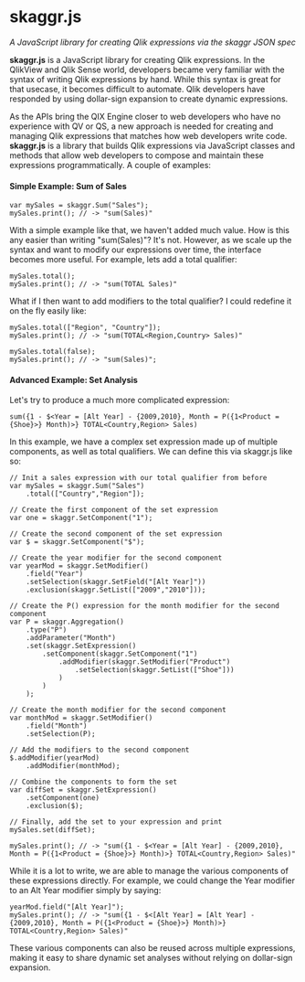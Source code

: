 # skaggr.js
*A JavaScript library for creating Qlik expressions via the skaggr JSON spec*

**skaggr.js** is a JavaScript library for creating Qlik expressions. In the QlikView and Qlik Sense world, developers became very familiar with the syntax of writing Qlik expressions by hand. While this syntax is great for that usecase, it becomes difficult to automate. Qlik developers have responded by using dollar-sign expansion to create dynamic expressions.

As the APIs bring the QIX Engine closer to web developers who have no experience with QV or QS, a new approach is needed for creating and managing Qlik expressions that matches how web developers write code. **skaggr.js** is a library that builds Qlik expressions via JavaScript classes and methods that allow web developers to compose and maintain these expressions programmatically. A couple of examples:

#### Simple Example: Sum of Sales
```
var mySales = skaggr.Sum("Sales");
mySales.print(); // -> "sum(Sales)"
```

With a simple example like that, we haven't added much value. How is this any easier than writing "sum(Sales)"? It's not. However, as we scale up the syntax and want to modify our expressions over time, the interface becomes more useful. For example, lets add a total qualifier:

```
mySales.total();
mySales.print(); // -> "sum(TOTAL Sales)"
```

What if I then want to add modifiers to the total qualifier? I could redefine it on the fly easily like:
```
mySales.total(["Region", "Country"]);
mySales.print(); // -> "sum(TOTAL<Region,Country> Sales)"

mySales.total(false);
mySales.print(); // -> "sum(Sales)";
```

#### Advanced Example: Set Analysis
Let's try to produce a much more complicated expression:

`sum({1 - $<Year = [Alt Year] - {2009,2010}, Month = P({1<Product = {Shoe}>} Month)>} TOTAL<Country,Region> Sales)`

In this example, we have a complex set expression made up of multiple components, as well as total qualifiers. We can define this via skaggr.js like so:
```
// Init a sales expression with our total qualifier from before
var mySales = skaggr.Sum("Sales")
    .total(["Country","Region"]);

// Create the first component of the set expression
var one = skaggr.SetComponent("1");

// Create the second component of the set expression
var $ = skaggr.SetComponent("$");

// Create the year modifier for the second component
var yearMod = skaggr.SetModifier()
    .field("Year")
    .setSelection(skaggr.SetField("[Alt Year]"))
    .exclusion(skaggr.SetList(["2009","2010"]));

// Create the P() expression for the month modifier for the second component
var P = skaggr.Aggregation()
    .type("P")
    .addParameter("Month")
    .set(skaggr.SetExpression()
        .setComponent(skaggr.SetComponent("1")
            .addModifier(skaggr.SetModifier("Product")
                .setSelection(skaggr.SetList(["Shoe"]))
            )
        )
    );

// Create the month modifier for the second component
var monthMod = skaggr.SetModifier()
    .field("Month")
    .setSelection(P);

// Add the modifiers to the second component
$.addModifier(yearMod)
    .addModifier(monthMod);

// Combine the components to form the set
var diffSet = skaggr.SetExpression()
    .setComponent(one)
    .exclusion($);

// Finally, add the set to your expression and print
mySales.set(diffSet);

mySales.print(); // -> "sum({1 - $<Year = [Alt Year] - {2009,2010}, Month = P({1<Product = {Shoe}>} Month)>} TOTAL<Country,Region> Sales)"
```

While it is a lot to write, we are able to manage the various components of these expressions directly. For example, we could change the Year modifier to an Alt Year modifier simply by saying:
```
yearMod.field("[Alt Year]");
mySales.print(); // -> "sum({1 - $<[Alt Year] = [Alt Year] - {2009,2010}, Month = P({1<Product = {Shoe}>} Month)>} TOTAL<Country,Region> Sales)"
```

These various components can also be reused across multiple expressions, making it easy to share dynamic set analyses without relying on dollar-sign expansion.